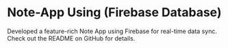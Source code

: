 # Note-App Using (Firebase Database)
Developed a feature-rich Note App using Firebase for real-time data sync. Check out the README on GitHub for details.

